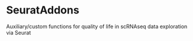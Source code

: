 # SeuratAddons
Auxiliary/custom functions for quality of life in scRNAseq data exploration via Seurat
